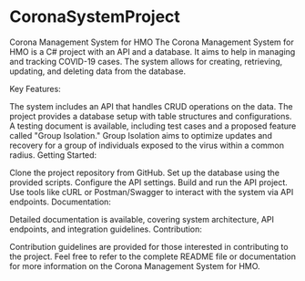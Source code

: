 # CoronaSystemProject

Corona Management System for HMO
The Corona Management System for HMO is a C# project with an API and a database. It aims to help in managing and tracking COVID-19 cases. The system allows for creating, retrieving, updating, and deleting data from the database.

Key Features:

The system includes an API that handles CRUD operations on the data.
The project provides a database setup with table structures and configurations.
A testing document is available, including test cases and a proposed feature called "Group Isolation."
Group Isolation aims to optimize updates and recovery for a group of individuals exposed to the virus within a common radius.
Getting Started:

Clone the project repository from GitHub.
Set up the database using the provided scripts.
Configure the API settings.
Build and run the API project.
Use tools like cURL or Postman/Swagger to interact with the system via API endpoints.
Documentation:

Detailed documentation is available, covering system architecture, API endpoints, and integration guidelines.
Contribution:

Contribution guidelines are provided for those interested in contributing to the project.
Feel free to refer to the complete README file or documentation for more information on the Corona Management System for HMO.

